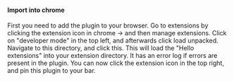 #### Import into chrome

First you need to add the plugin to your browser. Go to extensions by clicking the extension icon in chrome -> and then manage extensions. Click on "developer mode" in the top left, and afterwards click load unpacked. Navigate to this directory, and click this. This will load the "Hello extensions" into your extension directory. It has an error log if errors are present in the plugin. You can now click the extension icon in the top right, and pin this plugin to your bar.

